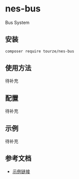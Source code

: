 # nes-bus

Bus System

## 安装

```bash
composer require tourze/nes-bus
```

## 使用方法

待补充

## 配置

待补充

## 示例

待补充

## 参考文档

- [示例链接](https://example.com)
